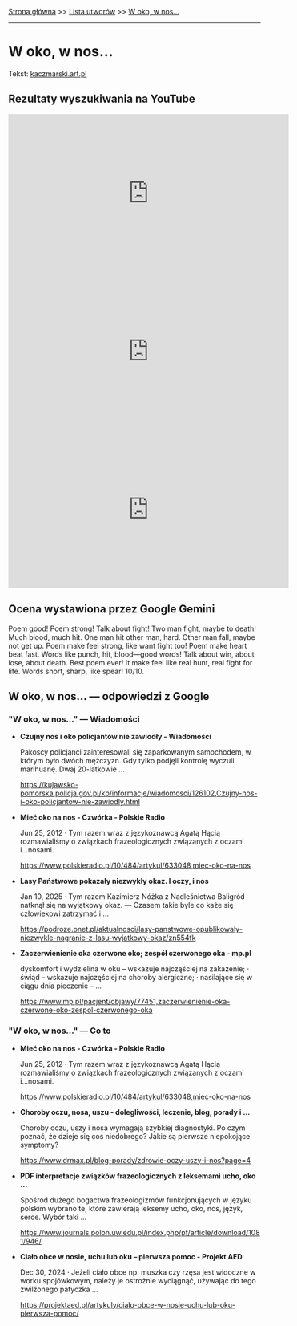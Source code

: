 [Strona główna](../index.md) >> [Lista utworów](../list.md) >> [W oko, w nos…](621.md)

---

# W oko, w nos…

Tekst: [kaczmarski.art.pl](https://www.kaczmarski.art.pl/tworczosc/wiersze/w-oko-w-nos/)

## Rezultaty wyszukiwania na YouTube

<iframe width="560" height="315" src="https://www.youtube.com/embed/El7nz28ylPo?si=IdontcarewhotheIRSsendsImnotpayingtaxes" title="YouTube video player" frameborder="0" allow="accelerometer; autoplay; clipboard-write; encrypted-media; gyroscope; picture-in-picture; web-share" referrerpolicy="strict-origin-when-cross-origin" allowfullscreen></iframe>

<iframe width="560" height="315" src="https://www.youtube.com/embed/KssVd4HRjig?si=IdontcarewhotheIRSsendsImnotpayingtaxes" title="YouTube video player" frameborder="0" allow="accelerometer; autoplay; clipboard-write; encrypted-media; gyroscope; picture-in-picture; web-share" referrerpolicy="strict-origin-when-cross-origin" allowfullscreen></iframe>

<iframe width="560" height="315" src="https://www.youtube.com/embed/utJv9iLe7Lc?si=IdontcarewhotheIRSsendsImnotpayingtaxes" title="YouTube video player" frameborder="0" allow="accelerometer; autoplay; clipboard-write; encrypted-media; gyroscope; picture-in-picture; web-share" referrerpolicy="strict-origin-when-cross-origin" allowfullscreen></iframe>

## Ocena wystawiona przez Google Gemini

Poem good! Poem strong! Talk about fight! Two man fight, maybe to death! Much blood, much hit. One man hit other man, hard. Other man fall, maybe not get up. Poem make feel strong, like want fight too! Poem make heart beat fast. Words like punch, hit, blood—good words! Talk about win, about lose, about death. Best poem ever! It make feel like real hunt, real fight for life. Words short, sharp, like spear! 10/10.


## W oko, w nos… — odpowiedzi z Google

### "W oko, w nos…" — Wiadomości

- **Czujny nos i oko policjantów nie zawiodły - Wiadomości**

    Pakoscy policjanci zainteresowali się zaparkowanym samochodem, w którym było dwóch mężczyzn. Gdy tylko podjęli kontrolę wyczuli marihuanę. Dwaj 20-latkowie ... 

   <https://kujawsko-pomorska.policja.gov.pl/kb/informacje/wiadomosci/126102,Czujny-nos-i-oko-policjantow-nie-zawiodly.html>
- **Mieć oko na nos - Czwórka - Polskie Radio**

    Jun 25, 2012  ·  Tym razem wraz z językoznawcą Agatą Hącią rozmawialiśmy o związkach frazeologicznych związanych z oczami i...nosami. 

   <https://www.polskieradio.pl/10/484/artykul/633048,miec-oko-na-nos>
- **Lasy Państwowe pokazały niezwykły okaz. I oczy, i nos**

    Jan 10, 2025  ·  Tym razem Kazimierz Nóżka z Nadleśnictwa Baligród natknął się na wyjątkowy okaz. — Czasem takie byle co każe się człowiekowi zatrzymać i ... 

   <https://podroze.onet.pl/aktualnosci/lasy-panstwowe-opublikowaly-niezwykle-nagranie-z-lasu-wyjatkowy-okaz/zn554fk>
- **Zaczerwienienie oka czerwone oko; zespół czerwonego oka - mp.pl**

    dyskomfort i wydzielina w oku – wskazuje najczęściej na zakażenie; · świąd – wskazuje najczęściej na choroby alergiczne; · nasilające się w ciągu dnia pieczenie – ... 

   <https://www.mp.pl/pacjent/objawy/77451,zaczerwienienie-oka-czerwone-oko-zespol-czerwonego-oka>

### "W oko, w nos…" — Co to

- **Mieć oko na nos - Czwórka - Polskie Radio**

    Jun 25, 2012  ·  Tym razem wraz z językoznawcą Agatą Hącią rozmawialiśmy o związkach frazeologicznych związanych z oczami i...nosami. 

   <https://www.polskieradio.pl/10/484/artykul/633048,miec-oko-na-nos>
- **Choroby oczu, nosa, uszu - dolegliwości, leczenie, blog, porady i ...**

    Choroby oczu, uszy i nosa wymagają szybkiej diagnostyki. Po czym poznać, że dzieje się coś niedobrego? Jakie są pierwsze niepokojące symptomy? 

   <https://www.drmax.pl/blog-porady/zdrowie-oczy-uszy-i-nos?page=4>
- **PDF interpretacje związków frazeologicznych z leksemami ucho, oko ...**

    Spośród dużego bogactwa frazeologizmów funkcjonujących w języku polskim wybrano te, które zawierają leksemy ucho, oko, nos, język, serce. Wybór taki ... 

   <https://www.journals.polon.uw.edu.pl/index.php/pf/article/download/1081/946/>
- **Ciało obce w nosie, uchu lub oku – pierwsza pomoc - Projekt AED**

    Dec 30, 2024  ·  Jeżeli ciało obce np. muszka czy rzęsa jest widoczne w worku spojówkowym, należy je ostrożnie wyciągnąć, używając do tego zwilżonego patyczka ... 

   <https://projektaed.pl/artykuly/cialo-obce-w-nosie-uchu-lub-oku-pierwsza-pomoc/>

